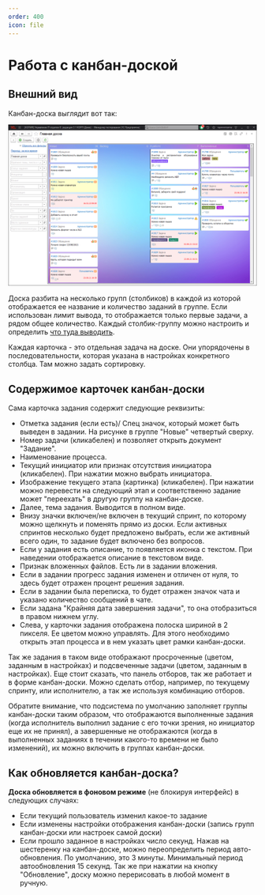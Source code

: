 ```yaml
---
order: 400
icon: file
---
```


# Работа с канбан-доской

## Внешний вид

Канбан-доска выглядит вот так:

![01_РаботаСКанбанДоской](static/01_РаботаСКанбанДоской.png)

Доска разбита на несколько групп (столбиков) в каждой из которой отображается ее название и количество заданий в группе. Если использован лимит вывода, то отображается только первые задачи, а рядом общее количество. Каждый столбик-группу можно настроить и определить [что туда выводить](https://softonit.ru/FAQ/courses/?COURSE_ID=1&LESSON_ID=714).

Каждая карточка - это отдельная задача на доске. Они упорядочены в последовательности, которая указана в настройках конкретного столбца. Там можно задать сортировку.

## Содержимое карточек канбан-доски

Сама карточка задания содержит следующие реквизиты:

* Отметка задания (если есть)/ Спец значок, который может быть выведен в задании. На рисунке в группе "Новые" четвертый сверху.
* Номер задачи (кликабелен) и позволяет открыть документ "Задание".
* Наименование процесса.
* Текущий инициатор или признак отсутствия инициатора (кликабелен). При нажатии можно выбрать инициатора.
* Изображение текущего этапа (картинка) (кликабелен). При нажатии можно перевести на следующий этап и соответственно задание может "переехать" в другую группу на канбан-доске.
* Далее, тема задания. Выводится в полном виде.
* Внизу значки включен/не включен в текущий спринт, по которому можно щелкнуть и поменять прямо из доски. Если активных спринтов несколько будет предложено выбрать, если же активный всего один, то задание будет включено без вопросов.
* Если у задания есть описание, то появляется иконка с текстом. При наведении отображается описание в текстовом виде.
* Признак вложенных файлов. Есть ли в задании вложения.
* Если в задании прогресс задания изменен и отличен от нуля, то здесь будет отражен процент решения задания.
* Если в задании была переписка, то будет отражен значок чата и указано количество сообщений в чате.
* Если задана "Крайняя дата завершения задачи", то она отобразиться в правом нижнем углу.
* Слева, у карточки задания отображена полоска шириной в 2 пикселя. Ее цветом можно управлять. Для этого необходимо открыть этап процесса и в нем указать цвет рамки канбан-доски.

Так же задания в таком виде отображают просроченные (цветом, заданным в настройках) и подсвеченные задачи (цветом, заданным в настройках). Еще стоит сказать, что панель отборов, так же работает и в форме канбан-доски. Можно сделать отбор, например, по текущему спринту, или исполнителю, а так же используя комбинацию отборов.

Обратите внимание, что подсистема по умолчанию заполняет группы канбан-доски таким образом, что отображаются выполненные задания (когда исполнитель выполнил задание с его точки зрения, но инициатор еще их не принял), а завершенные не отображаются (когда в выполненных заданиях в течении какого-то времени не было изменений), их можно включить в группах канбан-доски.

## Как обновляется канбан-доска?

**Доска обновляется в фоновом режиме** (не блокируя интерфейс) в следующих случаях:

* Если текущий пользователь изменил какое-то задание
* Если изменены настройки отображения канбан-доски (запись групп канбан-доски или настроек самой доски)
* Если прошло заданное в настройках число секунд. Нажав на шестеренку на канбан-доске, можно переопределить период авто-обновления. По умолчанию, это 3 минуты. Минимальный период автообновления 15 секунд.
Так же при нажатии на кнопку "Обновление", доску можно перерисовать в любой момент в ручную.


